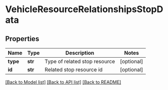 # VehicleResourceRelationshipsStopData

## Properties
Name | Type | Description | Notes
------------ | ------------- | ------------- | -------------
**type** | **str** | Type of related stop resource | [optional] 
**id** | **str** | Related stop resource id | [optional] 

[[Back to Model list]](../README.md#documentation-for-models) [[Back to API list]](../README.md#documentation-for-api-endpoints) [[Back to README]](../README.md)


